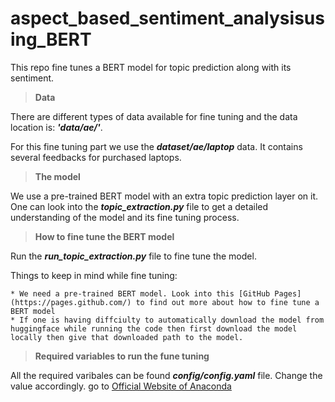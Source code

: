 # aspect_based_sentiment_analysisusing_BERT

This repo fine tunes a BERT model for topic prediction along with its sentiment.

> **Data**

There are different types of data available for fine tuning and the data location is: **_'data/ae/'_**.

For this fine tuning part we use the **_dataset/ae/laptop_** data. It contains several feedbacks for purchased laptops.

> **The model**

We use a pre-trained BERT model with an extra topic prediction layer on it. One can look into the **_topic_extraction.py_** file to get a detailed understanding of the model and its fine tuning process. 

> **How to fine tune the BERT model**

Run the **_run_topic_extraction.py_** file to fine tune the model.

Things to keep in mind while fine tuning:
```
* We need a pre-trained BERT model. Look into this [GitHub Pages](https://pages.github.com/) to find out more about how to fine tune a BERT model
* If one is having diffciulty to automatically download the model from huggingface while running the code then first download the model locally then give that downloaded path to the model.
```

> **Required variables to run the fune tuning**

All the required varibales can be found **_config/config.yaml_** file. Change the value accordingly.
go to [Official Website of Anaconda](https://www.anaconda.com/products/individual)

